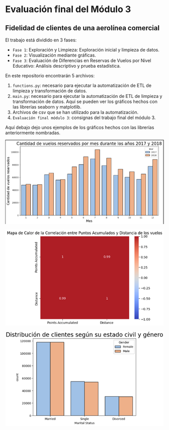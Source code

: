 # Evaluación final del Módulo 3

## Fidelidad de clientes de una aerolínea comercial

El trabajo está dividido en 3 fases:

- `Fase 1`: Exploración y Limpieza: Exploración inicial y limpieza de datos.
- `Fase 2`: Visualización mediante gráficas.
- `Fase 3`: Evaluación de Diferencias en Reservas de Vuelos por Nivel Educativo: Análisis descriptivo y prueba estadística.

En este repositorio encontrarán 5 archivos: 

1. `functions.py`: necesario para ejecutar la automatización de ETL de limpieza y transformación de datos.
2. `main.py`: necesario para ejecutar la automatización de ETL de limpieza y transformación de datos. Aquí se pueden ver los gráficos hechos con las librerías seaborn y matplotlib.
3. Archivos de csv que se han utilizado para la automatización.
4. `Evaluación final módulo 3`: consignas del trabajo final del módulo 3.

Aquí debajo dejo unos ejemplos de los gráficos hechos con las librerías anteriormente nombradas.

![Cantidad de vuelos reservados](https://github.com/FrancaTortaroloo/client-fidelity/blob/main/cantidad-de-vuelos-reservados.png)

![Mapa de calor](https://github.com/FrancaTortaroloo/client-fidelity/blob/main/mapa-de-calor.png)

![Distribución de clientes según estado civil y género](https://github.com/FrancaTortaroloo/client-fidelity/blob/main/clientes-estado-civil-genero.png)


